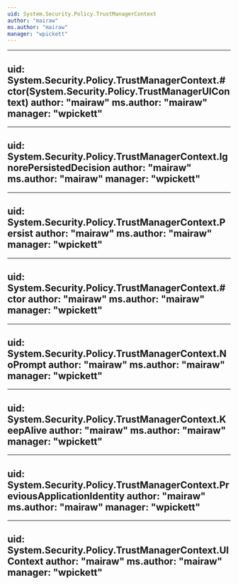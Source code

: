 ```yaml
---
uid: System.Security.Policy.TrustManagerContext
author: "mairaw"
ms.author: "mairaw"
manager: "wpickett"
---
```


---
uid: System.Security.Policy.TrustManagerContext.#ctor(System.Security.Policy.TrustManagerUIContext)
author: "mairaw"
ms.author: "mairaw"
manager: "wpickett"
---

---
uid: System.Security.Policy.TrustManagerContext.IgnorePersistedDecision
author: "mairaw"
ms.author: "mairaw"
manager: "wpickett"
---

---
uid: System.Security.Policy.TrustManagerContext.Persist
author: "mairaw"
ms.author: "mairaw"
manager: "wpickett"
---

---
uid: System.Security.Policy.TrustManagerContext.#ctor
author: "mairaw"
ms.author: "mairaw"
manager: "wpickett"
---

---
uid: System.Security.Policy.TrustManagerContext.NoPrompt
author: "mairaw"
ms.author: "mairaw"
manager: "wpickett"
---

---
uid: System.Security.Policy.TrustManagerContext.KeepAlive
author: "mairaw"
ms.author: "mairaw"
manager: "wpickett"
---

---
uid: System.Security.Policy.TrustManagerContext.PreviousApplicationIdentity
author: "mairaw"
ms.author: "mairaw"
manager: "wpickett"
---

---
uid: System.Security.Policy.TrustManagerContext.UIContext
author: "mairaw"
ms.author: "mairaw"
manager: "wpickett"
---
